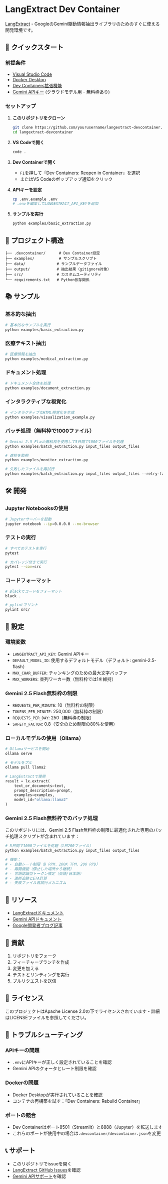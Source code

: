 # LangExtract Dev Container

[LangExtract](https://github.com/google/langextract) - GoogleのGemini駆動情報抽出ライブラリのためのすぐに使える開発環境です。

## 🚀 クイックスタート

### 前提条件
- [Visual Studio Code](https://code.visualstudio.com/)
- [Docker Desktop](https://www.docker.com/products/docker-desktop/)
- [Dev Containers拡張機能](https://marketplace.visualstudio.com/items?itemName=ms-vscode-remote.remote-containers)
- [Gemini APIキー](https://aistudio.google.com/app/apikey) (クラウドモデル用 - 無料枠あり)

### セットアップ

1. **このリポジトリをクローン**
   ```bash
   git clone https://github.com/yourusername/langextract-devcontainer.git
   cd langextract-devcontainer
   ```

2. **VS Codeで開く**
   ```bash
   code .
   ```

3. **Dev Containerで開く**
   - `F1`を押して「Dev Containers: Reopen in Container」を選択
   - またはVS Codeのポップアップ通知をクリック

4. **APIキーを設定**
   ```bash
   cp .env.example .env
   # .envを編集してLANGEXTRACT_API_KEYを追加
   ```

5. **サンプルを実行**
   ```bash
   python examples/basic_extraction.py
   ```

## 📁 プロジェクト構造

```
├── .devcontainer/      # Dev Container設定
├── examples/           # サンプルスクリプト
├── data/              # サンプルデータファイル
├── output/            # 抽出結果（gitignore対象）
├── src/               # カスタムユーティリティ
└── requirements.txt   # Python依存関係
```

## 📚 サンプル

### 基本的な抽出
```python
# 基本的なサンプルを実行
python examples/basic_extraction.py
```

### 医療テキスト抽出
```python
# 医療情報を抽出
python examples/medical_extraction.py
```

### ドキュメント処理
```python
# ドキュメント全体を処理
python examples/document_extraction.py
```

### インタラクティブな視覚化
```python
# インタラクティブなHTML視覚化を生成
python examples/visualization_example.py
```

### バッチ処理（無料枠で1000ファイル）
```python
# Gemini 2.5 Flash無料枠を使用して5日間で1000ファイルを処理
python examples/batch_extraction.py input_files output_files

# 進捗を監視
python examples/monitor_extraction.py

# 失敗したファイルを再試行
python examples/batch_extraction.py input_files output_files --retry-failed
```

## 🛠️ 開発

### Jupyter Notebooksの使用
```bash
# Jupyterサーバーを起動
jupyter notebook --ip=0.0.0.0 --no-browser
```

### テストの実行
```bash
# すべてのテストを実行
pytest

# カバレッジ付きで実行
pytest --cov=src
```

### コードフォーマット
```bash
# Blackでコードをフォーマット
black .

# pylintでリント
pylint src/
```

## 🔧 設定

### 環境変数
- `LANGEXTRACT_API_KEY`: Gemini APIキー
- `DEFAULT_MODEL_ID`: 使用するデフォルトモデル（デフォルト: gemini-2.5-flash）
- `MAX_CHAR_BUFFER`: チャンキングのための最大文字バッファ
- `MAX_WORKERS`: 並列ワーカー数（無料枠では1を維持）

### Gemini 2.5 Flash無料枠の制限
- `REQUESTS_PER_MINUTE`: 10（無料枠の制限）
- `TOKENS_PER_MINUTE`: 250,000（無料枠の制限）
- `REQUESTS_PER_DAY`: 250（無料枠の制限）
- `SAFETY_FACTOR`: 0.8（安全のため制限の80%を使用）

### ローカルモデルの使用（Ollama）
```python
# Ollamaサービスを開始
ollama serve

# モデルをプル
ollama pull llama2

# LangExtractで使用
result = lx.extract(
    text_or_documents=text,
    prompt_description=prompt,
    examples=examples,
    model_id="ollama:llama2"
)
```

### Gemini 2.5 Flash無料枠でのバッチ処理
このリポジトリには、Gemini 2.5 Flash無料枠の制限に最適化された専用のバッチ処理スクリプトが含まれています：

```bash
# 5日間で1000ファイルを処理（1日200ファイル）
python examples/batch_extraction.py input_files output_files

# 機能：
# - 自動レート制限（8 RPM、200K TPM、200 RPD）
# - 再開機能（停止した場所から継続）
# - 言語認識型トークン推定（英語/日本語）
# - 進捗追跡とETA計算
# - 失敗ファイル再試行メカニズム
```

## 📖 リソース

- [LangExtractドキュメント](https://github.com/google/langextract)
- [Gemini APIドキュメント](https://ai.google.dev/)
- [Google開発者ブログ記事](https://developers.googleblog.com/en/introducing-langextract-a-gemini-powered-information-extraction-library/)

## 🤝 貢献

1. リポジトリをフォーク
2. フィーチャーブランチを作成
3. 変更を加える
4. テストとリンティングを実行
5. プルリクエストを送信

## 📄 ライセンス

このプロジェクトはApache License 2.0の下でライセンスされています - 詳細はLICENSEファイルを参照してください。

## 🐛 トラブルシューティング

### APIキーの問題
- `.env`にAPIキーが正しく設定されていることを確認
- Gemini APIのクォータとレート制限を確認

### Dockerの問題
- Docker Desktopが実行されていることを確認
- コンテナの再構築を試す：「Dev Containers: Rebuild Container」

### ポートの競合
- Dev Containerはポート8501（Streamlit）と8888（Jupyter）を転送します
- これらのポートが使用中の場合は`.devcontainer/devcontainer.json`を変更

## 📞 サポート

- このリポジトリでissueを開く
- [LangExtract GitHub Issues](https://github.com/google/langextract/issues)を確認
- [Gemini APIサポート](https://support.google.com/gemini)を確認